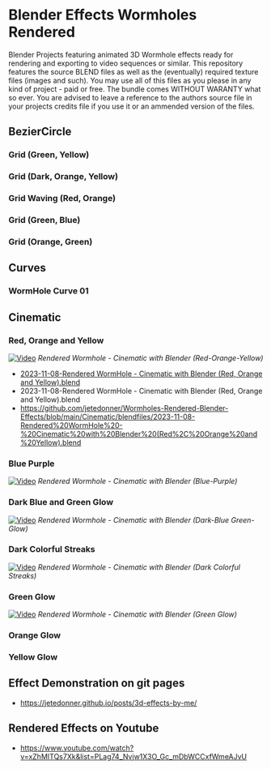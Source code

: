 # Blender Effects Wormholes Rendered
 Blender Projects featuring animated 3D Wormhole effects ready for rendering and exporting to video sequences or similar. This repository features the source BLEND files as well as the (eventually) required texture files (images and such). You may use all of this files as you please in any kind of project - paid or free. The bundle comes WITHOUT WARANTY what so ever. You are advised to leave a reference to the authors source file in your projects credits file if you use it or an ammended version of the files.

## BezierCircle
### Grid (Green, Yellow)
### Grid (Dark, Orange, Yellow)
### Grid Waving (Red, Orange)
### Grid (Green, Blue)
### Grid (Orange, Green)

## Curves
### WormHole Curve 01

## Cinematic
### Red, Orange and Yellow
[![Video](https://img.youtube.com/vi/DoOF8QHW_M0/maxresdefault.jpg)](https://www.youtube.com/watch?v=DoOF8QHW_M0)
_Rendered Wormhole - Cinematic with Blender (Red-Orange-Yellow)_
- [2023-11-08-Rendered WormHole - Cinematic with Blender (Red, Orange and Yellow).blend](Cinematic/blendfiles/2023-11-08-Rendered%20WormHole%20-%20Cinematic%20with%20Blender%20(Red%2C%20Orange%20and%20Yellow).blend)
- 2023-11-08-Rendered WormHole - Cinematic with Blender (Red, Orange and Yellow).blend
- https://github.com/jetedonner/Wormholes-Rendered-Blender-Effects/blob/main/Cinematic/blendfiles/2023-11-08-Rendered%20WormHole%20-%20Cinematic%20with%20Blender%20(Red%2C%20Orange%20and%20Yellow).blend

### Blue Purple
[![Video](https://img.youtube.com/vi/wGnBSSlITzc/maxresdefault.jpg)](https://www.youtube.com/watch?v=wGnBSSlITzc)
_Rendered Wormhole - Cinematic with Blender (Blue-Purple)_

### Dark Blue and Green Glow
[![Video](https://img.youtube.com/vi/-Hd2wKeAhVU/maxresdefault.jpg)](https://www.youtube.com/watch?v=-Hd2wKeAhVU)
_Rendered Wormhole - Cinematic with Blender (Dark-Blue Green-Glow)_

### Dark Colorful Streaks
[![Video](https://img.youtube.com/vi/ZwpbmxmYQto/maxresdefault.jpg)](https://www.youtube.com/watch?v=ZwpbmxmYQto)
_Rendered Wormhole - Cinematic with Blender (Dark Colorful Streaks)_

### Green Glow
[![Video](https://img.youtube.com/vi/o578vsHKbfg/maxresdefault.jpg)](https://www.youtube.com/watch?v=o578vsHKbfg)
_Rendered Wormhole - Cinematic with Blender (Green Glow)_

### Orange Glow
### Yellow Glow

## Effect Demonstration on git pages
- https://jetedonner.github.io/posts/3d-effects-by-me/

## Rendered Effects on Youtube
- https://www.youtube.com/watch?v=xZhMITQs7Xk&list=PLag74_Nvjw1X3O_Gc_mDbWCCxfWmeAJvU